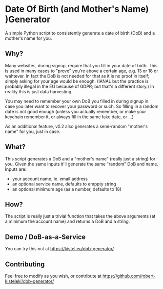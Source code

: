# Date Of Birth (and Mother's Name) )Generator

A simple Python script to consistently generate a date of birth (DoB) and a mother's name for you.

## Why?

Many websites, during signup, require that you fill in your date of birth. This is used in many cases to "prove" you're above a certain age, e.g. 13 or 18 or wahtever. In fact the DoB is not needed for that as it is no proof in itself; simply asking for your age would be enough. (IANAL but the practice is probably illegal in the EU because of GDPR; but that's a different story.) In reality this is just data harvesting.

You may need to remember your own DoB you filled in during signup in case you later want to recover your password or such. So filling in a random date is not good enough (unless you actually remember, or make your keychain remember it, or always fill in the same fake date, or ...)

As an additional feature, v0.2 also generates a semi-random "mother's name" for you, just in case.

## What?

This script generates a DoB and a "mother's name" (really just a string) for you. Given the same inputs it'll generate the same "random" DoB and name. Inputs are:
* your account name, ie. email address
* an optional service name, defaults to emppty string
* an optional minimum age (as a number, defaults to 18)

## How?

The script is really just a trivial function that takes the above arguments (at a minimum the account name) and returns a DoB and a string.

## Demo / DoB-as-a-Service

You can try this out at https://kistel.eu/dob-generator/

## Contributing

Feel free to modify as you wish, or contribute at https://github.com/robert-kisteleki/dob-generator/
